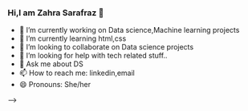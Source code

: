 ### Hi,I am Zahra Sarafraz 👋



- 🔭 I’m currently working on Data science,Machine learning  projects
- 🌱 I’m currently learning html,css
- 👯 I’m looking to collaborate on Data science projects
- 🤔 I’m looking for help with tech related stuff..
- 💬 Ask me about DS
- 📫 How to reach me: linkedin,email 
- 😄 Pronouns: She/her

-->

